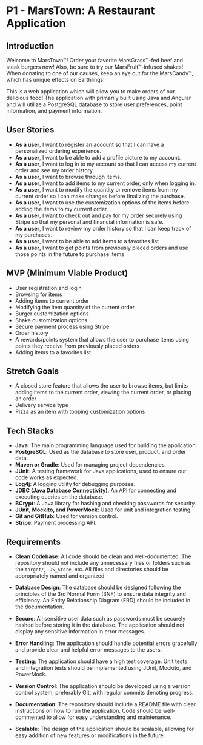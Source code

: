 # P1 - MarsTown: A Restaurant Application

## Introduction

Welcome to MarsTown™! Order your favorite MarsGrass™-fed beef and steak burgers now! Also, be sure to try our MarsFruit™-infused shakes! When donating to one of our causes, keep an eye out for the MarsCandy™, which has unique effects on Earthlings!

This is a web application which will allow you to make orders of our delicious food! The application with primarily built using Java and Angular and will utilize a PostgreSQL database to store user preferences, point information, and payment information.

## User Stories

- **As a user**, I want to register an account so that I can have a personalized ordering experience.
- **As a user**, I want to be able to add a profile picture to my account.
- **As a user**, I want to log in to my account so that I can access my current order and see my order history.
- **As a user**, I want to browse through items.
- **As a user**, I want to add items to my current order, only when logging in.
- **As a user**, I want to modify the quantity or remove items from my current order so I can make changes before finalizing the purchase.
- **As a user**, I want to use the customization options of the items before adding the items to my current order.
- **As a user**, I want to check out and pay for my order securely using Stripe so that my personal and financial information is safe.
- **As a user**, I want to review my order history so that I can keep track of my purchases.
- **As a user**, I want to be able to add items to a favorites list
- **As a user**, I want to get points from previously placed orders and use those points in the future to purchase items 

## MVP (Minimum Viable Product)

- User registration and login
- Browsing for items
- Adding items to current order
- Modifying the item quantity of the current order
- Burger customization options
- Shake customization options
- Secure payment process using Stripe
- Order history
- A rewards/points system that allows the user to purchase items using points they receive from previously placed orders
- Adding items to a favorites list

## Stretch Goals

- A closed store feature that allows the user to browse items, but limits adding items to the current order, viewing the current order, or placing an order
- Delivery service type
- Pizza as an item with topping customization options

## Tech Stacks

- **Java**: The main programming language used for building the application.
- **PostgreSQL**: Used as the database to store user, product, and order data.
- **Maven or Gradle**: Used for managing project dependencies.
- **JUnit**: A testing framework for Java applications, used to ensure our code works as expected.
- **Log4j**: A logging utility for debugging purposes.
- **JDBC (Java Database Connectivity)**: An API for connecting and executing queries on the database.
- **BCrypt**: A Java library for hashing and checking passwords for security.
- **JUnit, Mockito, and PowerMock**: Used for unit and integration testing.
- **Git and GitHub**: Used for version control.
- **Stripe**: Payment processing API.

## Requirements

- **Clean Codebase**: All code should be clean and well-documented. The repository should not include any unnecessary files or folders such as the `target/`, `.DS_Store`, etc. All files and directories should be appropriately named and organized.

- **Database Design**: The database should be designed following the principles of the 3rd Normal Form (3NF) to ensure data integrity and efficiency. An Entity Relationship Diagram (ERD) should be included in the documentation.

- **Secure**: All sensitive user data such as passwords must be securely hashed before storing it in the database. The application should not display any sensitive information in error messages.

- **Error Handling**: The application should handle potential errors gracefully and provide clear and helpful error messages to the users.

- **Testing**: The application should have a high test coverage. Unit tests and integration tests should be implemented using JUnit, Mockito, and PowerMock.

- **Version Control**: The application should be developed using a version control system, preferably Git, with regular commits denoting progress.

- **Documentation**: The repository should include a README file with clear instructions on how to run the application. Code should be well-commented to allow for easy understanding and maintenance.

- **Scalable**: The design of the application should be scalable, allowing for easy addition of new features or modifications in the future.
